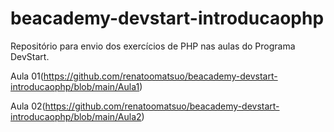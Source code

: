 # beacademy-devstart-introducaophp
Repositório para envio dos exercícios de PHP nas aulas do Programa DevStart.

Aula 01(https://github.com/renatoomatsuo/beacademy-devstart-introducaophp/blob/main/Aula1)

Aula 02(https://github.com/renatoomatsuo/beacademy-devstart-introducaophp/blob/main/Aula2)
